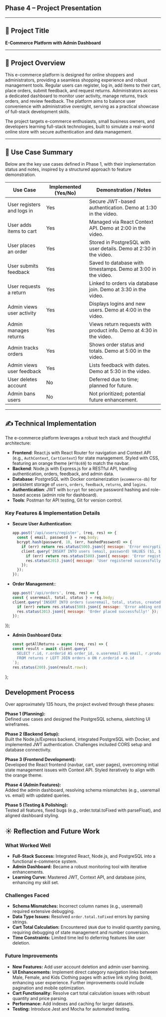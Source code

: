 ## Phase 4 – Project Presentation


---

## 🎯 Project Title

**E-Commerce Platform with Admin Dashboard**

---

## 📝 Project Overview

This e-commerce platform is designed for online shoppers and administrators, providing a seamless shopping experience and robust management tools. Regular users can register, log in, add items to their cart, place orders, submit feedback, and request returns. Administrators access a dedicated dashboard to monitor user activity, manage returns, track orders, and review feedback. The platform aims to balance user convenience with administrative oversight, serving as a practical showcase of full-stack development skills.

The project targets e-commerce enthusiasts, small business owners, and developers learning full-stack technologies, built to simulate a real-world online store with secure authentication and data management.

---

## 📌 Use Case Summary

Below are the key use cases defined in Phase 1, with their implementation status and notes, inspired by a structured approach to feature demonstration.

| Use Case                          | Implemented (Yes/No) | Demonstration / Notes                                                                 |
|-----------------------------------|----------------------|---------------------------------------------------------------------------------------|
| User registers and logs in        | Yes                  | Secure JWT-based authentication. Demo at 1:30 in the video.                          |
| User adds items to cart           | Yes                  | Managed via React Context API. Demo at 2:00 in the video.                            |
| User places an order              | Yes                  | Stored in PostgreSQL with user details. Demo at 2:30 in the video.                   |
| User submits feedback             | Yes                  | Saved to database with timestamps. Demo at 3:00 in the video.                        |
| User requests a return            | Yes                  | Linked to orders via database join. Demo at 3:30 in the video.                       |
| Admin views user activity         | Yes                  | Displays logins and new users. Demo at 4:00 in the video.                           |
| Admin manages returns             | Yes                  | Views return requests with product info. Demo at 4:30 in the video.                  |
| Admin tracks orders               | Yes                  | Shows order status and totals. Demo at 5:00 in the video.                           |
| Admin views user feedback         | Yes                  | Lists feedback with dates. Demo at 5:30 in the video.                               |
| User deletes account              | No                   | Deferred due to time; planned for future.                                           |
| Admin bans users                  | No                   | Not prioritized; potential future enhancement.                                      |

---

## ✍️ Technical Implementation

The e-commerce platform leverages a robust tech stack and thoughtful architecture:

- **Frontend**: React.js with React Router for navigation and Context API (e.g., `AuthContext`, `CartContext`) for state management. Styled with CSS, featuring an orange theme (`#ff8c69`) to match the navbar.
- **Backend**: Node.js with Express.js for a RESTful API, handling authentication, orders, feedback, and admin data.
- **Database**: PostgreSQL with Docker containerization (`ecommerce-db`) for persistent storage of `users`, `orders`, `feedback`, `returns`, and `logins`.
- **Authentication**: JWT with `bcrypt` for secure password hashing and role-based access (admin role for dashboard).
- **Tools**: Postman for API testing, Git for version control.

### Key Features & Implementation Details
- **Secure User Authentication**:
  ```javascript
  app.post('/api/users/register', (req, res) => {
    const { email, password } = req.body;
    bcrypt.hash(password, 10, (err, hashedPassword) => {
      if (err) return res.status(500).json({ message: 'Error encrypting password' });
      client.query('INSERT INTO users (email, password) VALUES ($1, $2)', [email, hashedPassword], (err) => {
        if (err) return res.status(500).json({ message: 'Error registering user' });
        res.status(201).json({ message: 'User registered successfully!' });
      });
    });
  });
- **Order Management:**:
  ```javascript
  app.post('/api/orders', (req, res) => {
  const { useremail, total, status } = req.body;
  client.query('INSERT INTO orders (useremail, total, status, createdat) VALUES ($1, $2, $3, NOW())', [useremail, total, status], (err) => {
    if (err) return res.status(500).json({ message: 'Error adding order' });
    res.status(201).json({ message: 'Order placed successfully!' });
  });
});
- **Admin Dashboard Data**:
  ```javascript
  const getAllReturns = async (req, res) => {
  const result = await client.query(`
    SELECT r.id, r.orderid AS order_id, o.useremail AS email, r.productname, r.reason, r.status, r.createdat AS return_date 
    FROM returns r LEFT JOIN orders o ON r.orderid = o.id
  `);
  res.status(200).json(result.rows);
};  
## Development Process

Over approximately 135 hours, the project evolved through these phases:

**Phase 1 (Planning):**  
Defined use cases and designed the PostgreSQL schema, sketching UI wireframes.

**Phase 2 (Backend Setup):**  
Built the Node.js/Express backend, integrated PostgreSQL with Docker, and implemented JWT authentication. Challenges included CORS setup and database connectivity.

**Phase 3 (Frontend Development):**  
Developed the React frontend (navbar, cart, user pages), overcoming initial state management issues with Context API. Styled iteratively to align with the orange theme.

**Phase 4 (Admin Features):**  
Added the admin dashboard, resolving schema mismatches (e.g., useremail vs. email) with updated queries.

**Phase 5 (Testing & Polishing):**  
Tested all features, fixed bugs (e.g., order.total.toFixed with parseFloat), and aligned dashboard styling.
## ☀️ Reflection and Future Work

### What Worked Well
- **Full-Stack Success:** Integrated React, Node.js, and PostgreSQL into a functional e-commerce system.  
- **Admin Dashboard:** Became a robust monitoring tool with iterative enhancements.  
- **Learning Curve:** Mastered JWT, Context API, and database joins, enhancing my skill set.

### Challenges Faced
- **Schema Mismatches:** Incorrect column names (e.g., useremail) required extensive debugging.  
- **Data Type Issues:** Resolved `order.total.toFixed` errors by parsing strings.  
- **Cart Total Calculation:** Encountered `$NaN` due to invalid quantity parsing, requiring debugging of state management and number conversion.  
- **Time Constraints:** Limited time led to deferring features like user deletion.

### Future Improvements
- **New Features:** Add user account deletion and admin user banning.  
- **UI Enhancements:** Implement direct category navigation links between Male, Female, and Kids Clothing pages with active link styling (bold), enhancing user experience. Further improvements could include pagination and mobile optimization.  
- **Cart Functionality:** Resolve cart total calculation issues with robust quantity and price parsing.  
- **Performance:** Add indexes and caching for larger datasets.  
- **Testing:** Introduce Jest and Mocha for automated testing.


  
